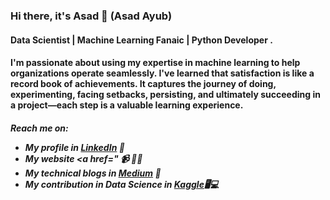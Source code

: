 ### Hi there, it's Asad 👋 (Asad Ayub)

<h4>Data Scientist | Machine Learning Fanaic | Python Developer .</h4>
<h4> I'm passionate about using my expertise in machine learning to help organizations operate seamlessly. I've learned that satisfaction is like a record book of achievements. It captures the journey of doing, experimenting, facing setbacks, persisting, and ultimately succeeding in a project—each step is a valuable learning experience.</h4>



<h5>Reach me on:


- My profile in <a href="https://www.linkedin.com/in/asad-ayub-327a81298/">LinkedIn</a> 💼 
- My website <a href="</a> 📹 ✍🏾
- My technical blogs in <a href="https://medium.com/@asadayub2211">Medium</a> 🏓
- My contribution in Data Science in <a href="https://www.kaggle.com/asadayub2211">Kaggle</a>🖥💻
